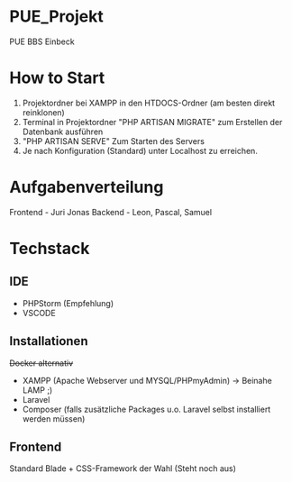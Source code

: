 # PUE_Projekt
PUE BBS Einbeck
# How to Start
1. Projektordner bei XAMPP in den HTDOCS-Ordner (am besten direkt reinklonen) 
1. Terminal in Projektordner "PHP ARTISAN MIGRATE" zum Erstellen der Datenbank ausführen 
1. "PHP ARTISAN SERVE" Zum Starten des Servers 
1. Je nach Konfiguration (Standard) unter Localhost zu erreichen.

# Aufgabenverteilung
Frontend - Juri Jonas
Backend - Leon, Pascal, Samuel

# Techstack
## IDE
 - PHPStorm (Empfehlung)
 - VSCODE
## Installationen
~~Docker alternativ~~ 
- XAMPP (Apache Webserver und MYSQL/PHPmyAdmin) -> Beinahe LAMP ;)
- Laravel
- Composer (falls zusätzliche Packages u.o. Laravel selbst installiert werden müssen) 
## Frontend
Standard Blade + CSS-Framework der Wahl (Steht noch aus)

